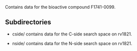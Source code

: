Contains data for the bioactive compound F1741-0099.

## Subdirectories

- cside/ contains data for the C-side search space on rv1821.

- nside/ contains data for the N-side search space on rv1821.

